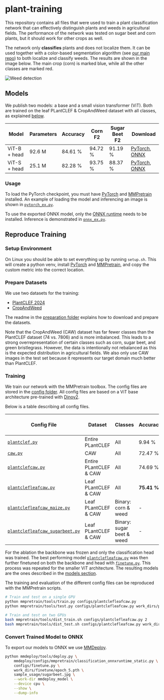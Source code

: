 # plant-training
This repository contains all files that were used to train a plant classification network that can effectively distinguish plants and weeds in agricultural fields. The performance of the network was tested on sugar beet and corn plants, but it should work for other crops as well.

The network only **classifies** plants and does not localize them. It can be used together with a color-based segmentation algorithm (see [our main repo](https://github.com/OpenFieldAutomation-OFA/ros-weed-control)) to both localize and classify weeds. The results are shown in the image below. The main crop (corn) is marked blue, while all the other classes are marked red.

![Weed detection](example_classified.png)

## Models
We publish two models: a base and a small vision transformer (ViT). Both are trained on the leaf PLantCLEF & CropAndWeed dataset with all classes, as explained [below](#training).

| Model | Parameters | Accuracy | Corn F2 | Sugar Beet F2 | Download |
| --- | --- | --- | --- | --- | --- |
| ViT-B + head | 92.6 M | 84.61 % | 94.72 % | 91.19 % | [PyTorch](https://github.com/OpenFieldAutomation-OFA/plant-training/releases/download/v0.0.0/finetuned.pth), [ONNX](https://github.com/OpenFieldAutomation-OFA/plant-training/releases/download/v0.0.0/finetuned.onnx) |
| ViT-S + head | 25.1 M | 82.28 % | 93.75 % | 88.37 % | [PyTorch](https://github.com/OpenFieldAutomation-OFA/plant-training/releases/download/v0.0.0/finetuned_small.pth), [ONNX](https://github.com/OpenFieldAutomation-OFA/plant-training/releases/download/v0.0.0/finetuned_small.onnx) |

### Usage
To load the PyTorch checkpoint, you must have [PyTorch](https://pytorch.org/get-started/locally/) and [MMPretrain](https://mmpretrain.readthedocs.io/en/latest/get_started.html) installed. An example of loading the model and inferencing an image is shown in [`pytorch_ex.py`](sample_usage/pytorch_ex.py).

To use the exported ONNX model, only the [ONNX runtime](https://onnxruntime.ai/docs/install/) needs to be installed. Inference is demonstrated in [`onnx_ex.py`](sample_usage/onnx_ex.py).

## Reproduce Training
### Setup Environment
On Linux you should be able to set everything up by running `setup.sh`. This will create a python venv, install [PyTorch](https://pytorch.org/get-started/locally/) and [MMPretrain](https://mmpretrain.readthedocs.io/en/latest/get_started.html), and copy the custom metric into the correct location.

### Prepare Datasets
We use two datasets for the training:
- [PlantCLEF 2024](https://www.imageclef.org/node/315)
- [CropAndWeed](https://github.com/cropandweed/cropandweed-dataset)

The readme in the [preparation folder](./preparation) explains how to download and prepare the datasets.

Note that the CropAndWeed (CAW) dataset has far fewer classes than the PlantCLEF dataset (74 vs. 7806) and is more imbalanced. This leads to a strong overrepresentation of certain classes such as corn, sugar beet, and green bristlegrass. However, the data is intentionally not rebalanced as this is the expected distribution in agricultural fields. We also only use CAW images in the test set because it represents our target domain much better than PlantCLEF.

### Training
We train our network with the MMPretrain toolbox. The config files are stored in the [config folder](./config). All config files are based on a ViT base architecture pre-trained with [Dinov2](https://mmpretrain.readthedocs.io/en/stable/papers/dinov2.html).

Below is a table describing all config files.

| Config File | Dataset | Classes | Accuracy | Corn F2 | Sugar Beet F2 |
| --- | --- | --- | --- | --- | --- |
| [`plantclef.py`](configs/caw_plantclef.py) | Entire PLantCLEF | All | 9.94 % | - | - |
| [`caw.py`](configs/caw.py) | CAW | All | 72.47 % | - | - |
| [`plantclefcaw.py`](configs/plantclefcaw.py) | Entire PLantCLEF & CAW | All | 74.69 % | - | - |
| [`plantclefleafcaw.py`](configs/plantclefleafcaw.py) | Leaf PLantCLEF & CAW | All | **75.41 %** | **92.24 %** | **82.69 %** |
| [`plantclefleafcaw_maize.py`](configs/plantclefleafcaw_maize.py) | Leaf PLantCLEF & CAW | Binary: corn & weed | - | 84.35 % | - |
| [`plantclefleafcaw_sugarbeet.py`](configs/plantclefleafcaw_sugarbeet.py) | Leaf PLantCLEF & CAW | Binary: sugar beet & weed | - | - | 69.57 % |

For the ablation the backbone was frozen and only the classification head was trained. The best performing model [`plantclefleafcaw.py`](configs/plantclefleafcaw.py) was then further finetuned on both the backbone and head with [`finetune.py`](configs/finetune.py). This process was repeated for the smaller ViT architecture. The resulting models are the ones described in the [models section](#models).


The training and evaluation of the different config files can be reproduced with the MMPretrain scripts.
```bash
# Train and test on a single GPU
python mmpretrain/tools/train.py configs/plantclefleafcaw.py
python mmpretrain/tools/test.py configs/plantclefleafcaw.py work_dirs/plantclefleafcaw/epoch_12.pth

# Train and test on two GPUs
bash mmpretrain/tools/dist_train.sh configs/plantclefleafcaw.py 2
bash mmpretrain/tools/dist_test.sh configs/plantclefleafcaw.py work_dirs/plantclefleafcaw/epoch_12.pth 2
```

### Convert Trained Model to ONNX
To export our models to ONNX we use [MMDeploy](https://mmdeploy.readthedocs.io/en/latest/get_started.html).

```bash
python mmdeploy/tools/deploy.py \
    mmdeploy/configs/mmpretrain/classification_onnxruntime_static.py \
    configs/finetune.py \
    work_dirs/finetune/epoch_5.pth \
    sample_usage/sugarbeet.jpg \
    --work-dir mmdeploy_model \
    --device cpu \
    --show \
    --dump-info
```